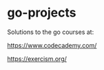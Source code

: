 # go-projects

Solutions to the go courses at:

https://www.codecademy.com/ 

https://exercism.org/
